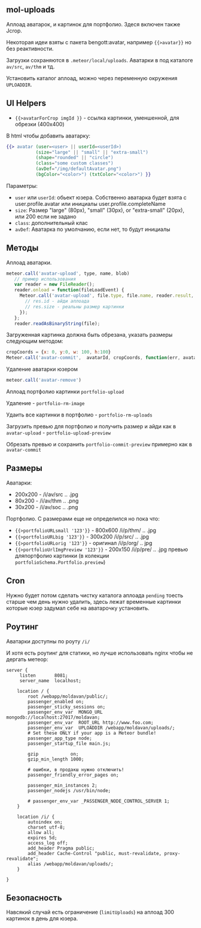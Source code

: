 mol-uploads
-----------

Аплоад аватарок, и картинок для портфолио. Здеся включен также Jcrop.

Некоторая идеи взяты с пакета bengott:avatar, например `{{>avatar}}` но без реактивности.

Загрузки сохраняются в `.meteor/local/uploads`. Аватарки в под каталоге `av/src`, `av/thm` и тд.

Установить каталог аплоад, можно через переменную окружения `UPLOADDIR`.

## UI Helpers

* `{{>avatarForCrop imgId }}` - ссылка картинки, уменшенной, для обрезки (400x400)

В html чтобы добавить аватарку:

```handlebars
{{> avatar (user=<user> || userId=<userId>)
           (size="large" || "small" || "extra-small")
           (shape="rounded" || "circle")
           (class="some custom classes")
           (avDef="/img/defaultAvatar.png")
           (bgColor="<color>") (txtColor="<color>") }}
```

Параметры:

  - `user` или `userId`: обьект юзера.
  Собственно аватарка будет взята с user.profile.avatar или инициалы user.profile.completeName
  - `size`: Размер  "large" (80px), "small" (30px), or "extra-small" (20px), или 200 если не задано
  - `class`: дополнительный клас
  - `avDef`: Аватарка по умолчанию, если нет, то будут инициалы
  
## Методы

Аплоад аватарки.

```js
meteor.call('avatar-upload', type, name, blob)
   // пример использования
   var reader = new FileReader();
   reader.onload = function(fileLoadEvent) {
     Meteor.call('avatar-upload', file.type, file.name, reader.result, function(err, res){
       // res.id - айди аплоада
       // res.size - реальны размер картинки
     });
   };
   reader.readAsBinaryString(file);

```

Загруженная картинка должна быть обрезана, указать размеры следующим методом:

```js
cropCoords = {x: 0, y:0, w: 100, h:100}
Meteor.call('avatar-commit',  avatarId, cropCoords, function(err, avatarId)

```

Удаление аватарки юзером

```js
meteor.call('avatar-remove')
```

Аплоад портфолио картинки `portfolio-upload`

Удаление - `portfolio-rm-image`

Удаить все картинки в портфолио - `portfolio-rm-uploads`

Загрузить превью для портфолио и получить размер и айди как в `avatar-upload` - `portfolio-upload-preview`

Обрезать превью и сохранить `portfolio-commit-preview` примерно как в `avatar-commit`

## Размеры

Аватарки:
* 200x200 - /i/av/src .. .jpg
* 80x200 - /i/av/thm .. .png
* 30x200 - /i/av/soc .. .png

Портфолио. С размерами еще не определился но пока что:
* `{{>portfolioURLsmall '123'}}` - 800x600 /i/p/thm/ .. .jpg
* `{{>portfolioURLbig '123'}}` - 300x200 /i/p/src/ .. .jpg
* `{{>portfolioURLorig '123'}}` - оригинал /i/p/org/ .. jpg
* `{{>portfolioUrlImgPreview '123'}}` - 200x150 /i/p/pre/ .. .jpg превью дляпортфолио картинки
(в колекции `portfolioSchema.Portfolio.preview`)
  
## Cron

Нужно будет потом сделать чистку каталога аплоада `pending` тоесть старше чем день нужно удалить,
здесь лежат временные картинки которые юзер задумал себе на аватарочку установить.

## Роутинг

Аватарки доступны по роуту `/i/`

И хотя есть роутинг для статики, но лучше использовать nginx чтобы не дергать метеор:

```
server {
     listen       8081;
     server_name  localhost;

    location / {
        root /webapp/moldavan/public/;
        passenger_enabled on;
        passenger_sticky_sessions on;
        passenger_env_var  MONGO_URL mongodb://localhost:27017/moldavan;
        passenger_env_var  ROOT_URL http://www.foo.com;
        passenger_env_var  UPLOADDIR /webapp/moldavan/uploads/;
        # Set these ONLY if your app is a Meteor bundle!
        passenger_app_type node;
        passenger_startup_file main.js;

        gzip            on;
        gzip_min_length 1000;

        # ошибки, в продакш нужно отключить!
        passenger_friendly_error_pages on;

        passenger_min_instances 2;
        passenger_nodejs /usr/bin/node;

        # passenger_env_var _PASSENGER_NODE_CONTROL_SERVER 1;
    }

    location /i/ {
        autoindex on;
        charset utf-8;
        allow all;
        expires 5d;
        access_log off;
        add_header Pragma public;
        add_header Cache-Control "public, must-revalidate, proxy-revalidate";
        alias /webapp/moldavan/uploads/;
    }

}

```

## Безопасность

Навсякий случай есть ограничение (`limitUploads`) на аплоад 300 картинок в день для юзера.
